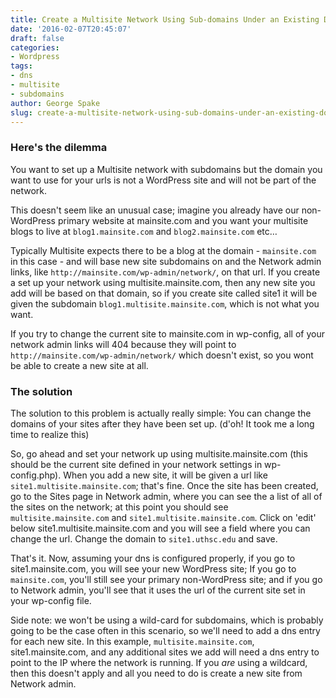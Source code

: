 ```yaml
---
title: Create a Multisite Network Using Sub-domains Under an Existing Domain
date: '2016-02-07T20:45:07'
draft: false
categories:
- Wordpress
tags:
- dns
- multisite
- subdomains
author: George Spake
slug: create-a-multisite-network-using-sub-domains-under-an-existing-domain
---
```


### Here's the dilemma

You want to set up a Multisite network with subdomains but the domain you want
to use for your urls is not a WordPress site and will not be part of the
network.

<!--more--> 

This doesn't seem like an unusual case; imagine you already have our non-
WordPress primary website at mainsite.com and you want your multisite blogs to
live at `blog1.mainsite.com` and `blog2.mainsite.com` etc…

Typically Multisite expects there to be a blog at the domain - `mainsite.com`
in this case - and will base new site subdomains on and the Network admin
links, like `http://mainsite.com/wp-admin/network/`, on that url. If you
create a set up your network using multisite.mainsite.com, then any new site
you add will be based on that domain, so if you create site called site1 it
will be given the subdomain `blog1.multisite.mainsite.com`, which is not what
you want.

If you try to change the current site to mainsite.com in wp-config, all of
your network admin links will 404 because they will point to
`http://mainsite.com/wp-admin/network/` which doesn't exist, so you wont be
able to create a new site at all.

### The solution

The solution to this problem is actually really simple: You can change the
domains of your sites after they have been set up. (d'oh! It took me a long
time to realize this)

So, go ahead and set your network up using multisite.mainsite.com (this should
be the current site defined in your network settings in wp-config.php). When
you add a new site, it will be given a url like
`site1.multisite.mainsite.com`; that's fine. Once the site has been created,
go to the Sites page in Network admin, where you can see the a list of all of
the sites on the network; at this point you should see
`multisite.mainsite.com` and `site1.multisite.mainsite.com`. Click on 'edit'
below site1.multisite.mainsite.com and you will see a field where you can
change the url. Change the domain to `site1.uthsc.edu` and save.

That's it. Now, assuming your dns is configured properly, if you go to
site1.mainsite.com,  you will see your new WordPress site; If you go to
`mainsite.com`, you'll still see your primary non-WordPress site; and if you
go to Network admin, you'll see that it uses the url of the current site set
in your wp-config file.

Side note: we won't be using a wild-card for subdomains, which is probably
going to be the case often in this scenario, so we'll need to add a dns entry
for each new site. In this example, `multisite.mainsite.com`,
site1.mainsite.com, and any additional sites we add will need a dns entry to
point to the IP where the network is running. If you _are_ using a wildcard,
then this doesn't apply and all you need to do is create a new site from
Network admin.
